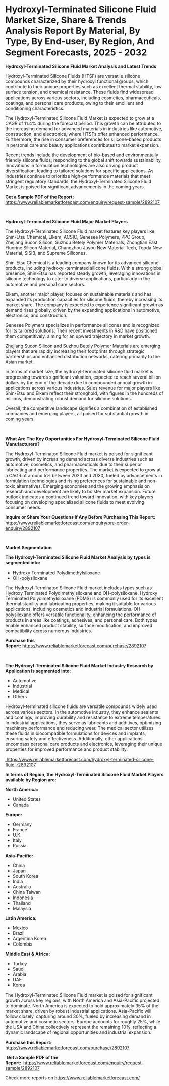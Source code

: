 <p><h1>Hydroxyl-Terminated Silicone Fluid Market Size, Share & Trends Analysis Report By Material, By Type, By End-user, By Region, And Segment Forecasts, 2025 - 2032</h1></p><p><strong>Hydroxyl-Terminated Silicone Fluid Market Analysis and Latest Trends</strong></p>
<p><p>Hydroxyl-Terminated Silicone Fluids (HTSF) are versatile silicone compounds characterized by their hydroxyl functional groups, which contribute to their unique properties such as excellent thermal stability, low surface tension, and chemical resistance. These fluids find widespread applications across various sectors, including cosmetics, pharmaceuticals, coatings, and personal care products, owing to their emollient and conditioning characteristics.</p><p>The Hydroxyl-Terminated Silicone Fluid Market is expected to grow at a CAGR of 11.4% during the forecast period. This growth can be attributed to the increasing demand for advanced materials in industries like automotive, construction, and electronics, where HTSFs offer enhanced performance. Furthermore, the rise in consumer preferences for silicone-based products in personal care and beauty applications contributes to market expansion.</p><p>Recent trends include the development of bio-based and environmentally friendly silicone fluids, responding to the global shift towards sustainability. Innovations in formulation technologies are also driving product diversification, leading to tailored solutions for specific applications. As industries continue to prioritize high-performance materials that meet stringent regulatory standards, the Hydroxyl-Terminated Silicone Fluid Market is poised for significant advancements in the coming years.</p></p>
<p><strong>Get a Sample PDF of the Report:&nbsp;</strong> <a href="https://www.reliablemarketforecast.com/enquiry/request-sample/2892107?utm_campaign=2853&utm_medium=2&utm_source=Github&utm_content=ia&utm_term=15032025&utm_id=hydroxyl-terminated-silicone-fluid">https://www.reliablemarketforecast.com/enquiry/request-sample/2892107</a></p>
<p>&nbsp;</p>
<p><strong>Hydroxyl-Terminated Silicone Fluid Major Market Players</strong></p>
<p><p>The Hydroxyl-Terminated Silicone Fluid market features key players like Shin-Etsu Chemical, Elkem, ACSIC, Genesee Polymers, PPC Group, Zhejiang Sucon Silicon, Suzhou Betely Polymer Materials, Zhongtian East Fluorine Silicon Material, Changzhou Juyou New Material Tech, Topda New Material, SiSiB, and Supreme Silicones. </p><p>Shin-Etsu Chemical is a leading company known for its advanced silicone products, including hydroxyl-terminated silicone fluids. With a strong global presence, Shin-Etsu has reported steady growth, leveraging innovations in silicone technology to cater to diverse applications, particularly in the automotive and personal care sectors. </p><p>Elkem, another major player, focuses on sustainable materials and has expanded its production capacities for silicone fluids, thereby increasing its market share. The company is expected to experience significant growth as demand rises globally, driven by the expanding applications in automotive, electronics, and construction.</p><p>Genesee Polymers specializes in performance silicones and is recognized for its tailored solutions. Their recent investments in R&D have positioned them competitively, aiming for an upward trajectory in market growth.</p><p>Zhejiang Sucon Silicon and Suzhou Betely Polymer Materials are emerging players that are rapidly increasing their footprints through strategic partnerships and enhanced distribution networks, catering primarily to the Asian market.</p><p>In terms of market size, the hydroxyl-terminated silicone fluid market is progressing towards significant valuation, expected to reach several billion dollars by the end of the decade due to compounded annual growth in applications across various industries. Sales revenue for major players like Shin-Etsu and Elkem reflect their stronghold, with figures in the hundreds of millions, demonstrating robust demand for silicone solutions. </p><p>Overall, the competitive landscape signifies a combination of established companies and emerging players, all poised for substantial growth in coming years.</p></p>
<p>&nbsp;</p>
<p><strong>What Are The Key Opportunities For Hydroxyl-Terminated Silicone Fluid Manufacturers?</strong></p>
<p><p>The Hydroxyl-Terminated Silicone Fluid market is poised for significant growth, driven by increasing demand across diverse industries such as automotive, cosmetics, and pharmaceuticals due to their superior lubricating and performance properties. The market is expected to grow at a CAGR of around 5% between 2023 and 2030, fueled by advancements in formulation technologies and rising preferences for sustainable and non-toxic alternatives. Emerging economies and the growing emphasis on research and development are likely to bolster market expansion. Future outlook indicates a continued trend toward innovation, with key players focusing on developing specialized silicone fluids to meet evolving consumer needs.</p></p>
<p><strong>Inquire or Share Your Questions If Any Before Purchasing This Report:</strong> <a href="https://www.reliablemarketforecast.com/enquiry/pre-order-enquiry/2892107?utm_campaign=2853&utm_medium=2&utm_source=Github&utm_content=ia&utm_term=15032025&utm_id=hydroxyl-terminated-silicone-fluid">https://www.reliablemarketforecast.com/enquiry/pre-order-enquiry/2892107</a></p>
<p>&nbsp;</p>
<p><strong>Market Segmentation</strong></p>
<p><strong>The Hydroxyl-Terminated Silicone Fluid Market Analysis by types is segmented into:</strong></p>
<p><ul><li>Hydroxy Terminated Polydimethylsiloxane</li><li>OH-polysiloxane</li></ul></p>
<p><p>The Hydroxyl-Terminated Silicone Fluid market includes types such as Hydroxy Terminated Polydimethylsiloxane and OH-polysiloxane. Hydroxy Terminated Polydimethylsiloxane (PDMS) is commonly used for its excellent thermal stability and lubricating properties, making it suitable for various applications, including cosmetics and industrial formulations. OH-polysiloxane offers versatile functionality, enhancing the performance of products in areas like coatings, adhesives, and personal care. Both types enable enhanced product stability, surface modification, and improved compatibility across numerous industries.</p></p>
<p><strong>Purchase this Report:&nbsp;</strong><a href="https://www.reliablemarketforecast.com/purchase/2892107?utm_campaign=2853&utm_medium=2&utm_source=Github&utm_content=ia&utm_term=15032025&utm_id=hydroxyl-terminated-silicone-fluid">https://www.reliablemarketforecast.com/purchase/2892107</a></p>
<p>&nbsp;</p>
<p><strong>The Hydroxyl-Terminated Silicone Fluid Market Industry Research by Application is segmented into:</strong></p>
<p><ul><li>Automotive</li><li>Industrial</li><li>Medical</li><li>Others</li></ul></p>
<p><p>Hydroxyl-terminated silicone fluids are versatile compounds widely used across various sectors. In the automotive industry, they enhance sealants and coatings, improving durability and resistance to extreme temperatures. In industrial applications, they serve as lubricants and additives, optimizing machinery performance and reducing wear. The medical sector utilizes these fluids in biocompatible formulations for devices and implants, ensuring safety and effectiveness. Additionally, other applications encompass personal care products and electronics, leveraging their unique properties for improved performance and product stability.</p></p>
<p><a href="https://www.reliablemarketforecast.com/hydroxyl-terminated-silicone-fluid-r2892107?utm_campaign=2853&utm_medium=2&utm_source=Github&utm_content=ia&utm_term=15032025&utm_id=hydroxyl-terminated-silicone-fluid">&nbsp;https://www.reliablemarketforecast.com/hydroxyl-terminated-silicone-fluid-r2892107</a></p>
<p><strong>In terms of Region, the Hydroxyl-Terminated Silicone Fluid Market Players available by Region are:</strong></p>
<p>
    <p> <strong> North America: </strong>
        <ul>
            <li>United States</li>
            <li>Canada</li>
        </ul>
        </p> 
    <p> <strong> Europe: </strong>
        <ul>
            <li>Germany</li>
            <li>France</li>
            <li>U.K.</li>
            <li>Italy</li>
            <li>Russia</li>
        </ul>
        </p> 
    <p> <strong> Asia-Pacific: </strong>
        <ul>
            <li>China</li>
            <li>Japan</li>
            <li>South Korea</li>
            <li>India</li>
            <li>Australia</li>
            <li>China Taiwan</li>
            <li>Indonesia</li>
            <li>Thailand</li>
            <li>Malaysia</li>
        </ul>
        </p> 
    <p> <strong> Latin America: </strong>
        <ul>
            <li>Mexico</li>
            <li>Brazil</li>
            <li>Argentina Korea</li>
            <li>Colombia</li>
        </ul>
        </p> 
    <p> <strong> Middle East & Africa: </strong>
        <ul>
            <li>Turkey</li>
            <li>Saudi</li>
            <li>Arabia</li>
            <li>UAE</li>
            <li>Korea</li>
        </ul>
    </p>
    </p>
<p><p>The Hydroxyl-Terminated Silicone Fluid market is poised for significant growth across key regions, with North America and Asia-Pacific projected to dominate. North America is expected to hold approximately 35% of the market share, driven by robust industrial applications. Asia-Pacific will follow closely, capturing around 30%, fueled by increasing demand in automotive and cosmetic sectors. Europe accounts for roughly 25%, while the USA and China collectively represent the remaining 10%, reflecting a dynamic landscape of regional opportunities and industrial expansion.</p></p>
<p><strong>Purchase this Report: </strong><a href="https://www.reliablemarketforecast.com/purchase/2892107?utm_campaign=2853&utm_medium=2&utm_source=Github&utm_content=ia&utm_term=15032025&utm_id=hydroxyl-terminated-silicone-fluid">https://www.reliablemarketforecast.com/purchase/2892107</a></p>
<p>&nbsp;<strong>Get a Sample PDF of the Report:&nbsp;&nbsp;</strong><a href="https://www.reliablemarketforecast.com/enquiry/request-sample/2892107?utm_campaign=2853&utm_medium=2&utm_source=Github&utm_content=ia&utm_term=15032025&utm_id=hydroxyl-terminated-silicone-fluid">https://www.reliablemarketforecast.com/enquiry/request-sample/2892107</a></p>
<p><strong></strong></p>
<p>Check more reports on <a href="https://www.reliablemarketforecast.com/?utm_campaign=2853&utm_medium=2&utm_source=Github&utm_content=ia&utm_term=15032025&utm_id=hydroxyl-terminated-silicone-fluid">https://www.reliablemarketforecast.com/</a></p>